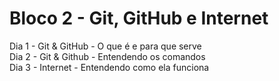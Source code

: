 # Bloco 2 - Git, GitHub e Internet  
  
Dia 1 - Git & GitHub - O que é e para que serve  
Dia 2 - Git & Github - Entendendo os comandos  
Dia 3 - Internet - Entendendo como ela funciona  